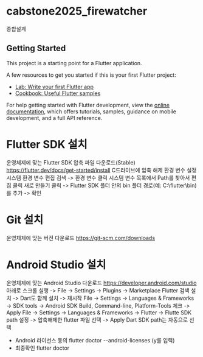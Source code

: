 # cabstone2025_firewatcher

종합설계

## Getting Started

This project is a starting point for a Flutter application.

A few resources to get you started if this is your first Flutter project:

- [Lab: Write your first Flutter app](https://docs.flutter.dev/get-started/codelab)
- [Cookbook: Useful Flutter samples](https://docs.flutter.dev/cookbook)

For help getting started with Flutter development, view the
[online documentation](https://docs.flutter.dev/), which offers tutorials,
samples, guidance on mobile development, and a full API reference.

# Flutter SDK 설치
운영체제에 맞는 Flutter SDK 압축 파일 다운로드(Stable)
https://flutter.dev/docs/get-started/install
C드라이브에 압축 해제
환경 변수 설정
시스템 환경 변수 편집 검색 -> 환경 변수 클릭
시스템 변수 목록에서 Path를 찾아서 편집 클릭 
새로 만들기 클릭 -> Flutter SDK 폴더 안의 bin 폴더 경로(예: C:\flutter\bin)를 추가 -> 확인

# Git 설치
운영체제에 맞는 버전 다운로드
https://git-scm.com/downloads

# Android Studio 설치
운영체제에 맞는 Android Studio 다운로드
https://developer.android.com/studio
아래로 스크롤
실행 -> File -> Settings -> Plugins -> Marketplace Flutter 검색 설치 -> Dart도 함께 설치 -> 재시작
File -> Settings -> Languages & Frameworks -> SDK tools -> Android SDK Build, Command-line, Platform-Tools 체크 -> Apply
File -> Settings -> Languages & Frameworks -> Flutter -> Flutte SDK path 설정 -> 압축해제한 flutter 파일 선택 -> Apply
Dart SDK path는 자동으로 선택

- Android 라이선스 동의
flutter doctor --android-licenses (y를 입력)
- 최종확인
flutter doctor